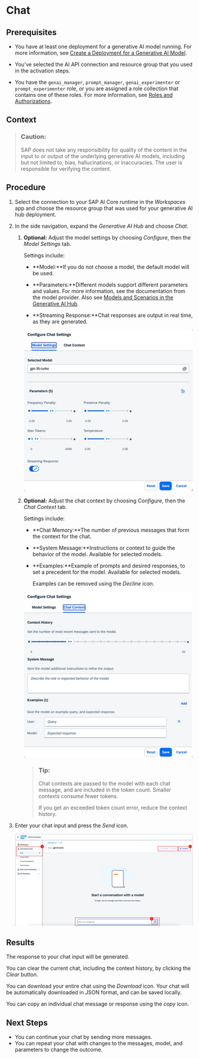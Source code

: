 <!-- loiod84b5a1a2973440fb1af992ccaa2ac87 -->

# Chat





<a name="loiod84b5a1a2973440fb1af992ccaa2ac87__prereq_gd3_lrc_bzb"/>

## Prerequisites

-   You have at least one deployment for a generative AI model running. For more information, see [Create a Deployment for a Generative AI Model](create-a-deployment-for-a-generative-ai-model-96b65bb.md).

-   You’ve selected the AI API connection and resource group that you used in the activation steps.

-   You have the `genai_manager`, `prompt_manager`, `genai_experimenter` or `prompt_experimenter` role, or you are assigned a role collection that contains one of these roles. For more information, see [Roles and Authorizations](roles-and-authorizations-4ef8499.md).




<a name="loiod84b5a1a2973440fb1af992ccaa2ac87__context_qdl_xnp_rzb"/>

## Context

> ### Caution:  
> SAP does not take any responsibility for quality of the content in the input to or output of the underlying generative AI models, including but not limited to, bias, hallucinations, or inaccuracies. The user is responsible for verifying the content.



## Procedure

1.  Select the connection to your SAP AI Core runtime in the *Workspaces* app and choose the resource group that was used for your generative AI hub deployment.

2.  In the side navigation, expand the *Generative AI Hub* and choose *Chat*.

    1.  **Optional:** Adjust the model settings by choosing *Configure*, then the *Model Settings* tab.

        Settings include:

        -   **Model:**If you do not choose a model, the default model will be used.

        -   **Parameters:**Different models support different parameters and values. For more information, see the documentation from the model provider. Also see [Models and Scenarios in the Generative AI Hub](models-and-scenarios-in-the-generative-ai-hub-fef463b.md).
        -   **Streaming Response:**Chat responses are output in real time, as they are generated.


        ![](images/model_settings_6f25852.png)

    2.  **Optional:** Adjust the chat context by choosing *Configure*, then the *Chat Context* tab.

        Settings include:

        -   **Chat Memory:**The number of previous messages that form the context for the chat.

        -   **System Message:**Instructions or context to guide the behavior of the model. Available for selected models.

        -   **Examples:**Example of prompts and desired responses, to set a precedent for the model. Available for selected models.

            Examples can be removed using the *Decline* icon.


        ![](images/context_1ab7437.png)

        > ### Tip:  
        > Chat contexts are passed to the model with each chat message, and are included in the token count. Smaller contexts consume fewer tokens.
        > 
        > If you get an exceeded token count error, reduce the context history.


3.  Enter your chat input and press the *Send* icon.

    ![](images/interface_111e03a.png)




<a name="loiod84b5a1a2973440fb1af992ccaa2ac87__result_xss_135_jzb"/>

## Results

The response to your chat input will be generated.

You can clear the current chat, including the context history, by clicking the *Clear* button.

You can download your entire chat using the *Download* icon. Your chat will be automatically downloaded in JSON format, and can be saved locally.

You can copy an individual chat message or response using the *copy* icon.



<a name="loiod84b5a1a2973440fb1af992ccaa2ac87__postreq_fsm_k35_jzb"/>

## Next Steps

-   You can continue your chat by sending more messages.
-   You can repeat your chat with changes to the messages, model, and parameters to change the outcome.

